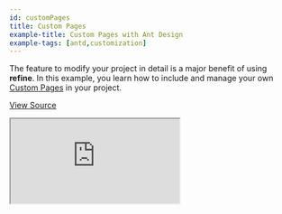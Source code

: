 ```yaml
---
id: customPages
title: Custom Pages
example-title: Custom Pages with Ant Design
example-tags: [antd,customization]
---
```


The feature to modify your project in detail is a major benefit of using **refine**. In this example, you learn how to include and manage your own [Custom Pages](/docs/advanced-tutorials/custom-pages/) in your project.

[View Source](https://github.com/pankod/refine/tree/master/examples/customPages)

<iframe loading="lazy" src="https://stackblitz.com//github/pankod/refine/tree/master/examples/customPages?embed=1&view=preview&theme=dark&preset=node&ctl=1"
    style={{width: "100%", height:"80vh", border: "0px", borderRadius: "8px", overflow:"hidden"}}
    title="custom-pages-example"
></iframe>

